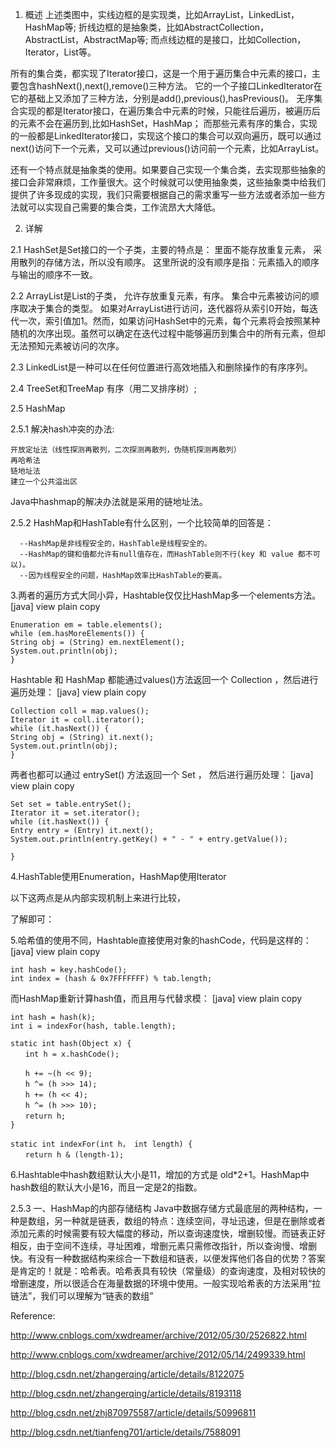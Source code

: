 1. 概述
上述类图中，实线边框的是实现类，比如ArrayList，LinkedList，HashMap等;
折线边框的是抽象类，比如AbstractCollection，AbstractList，AbstractMap等;
而点线边框的是接口，比如Collection，Iterator，List等。

所有的集合类，都实现了Iterator接口，这是一个用于遍历集合中元素的接口，主要包含hashNext(),next(),remove()三种方法。
它的一个子接口LinkedIterator在它的基础上又添加了三种方法，分别是add(),previous(),hasPrevious()。
无序集合实现的都是Iterator接口，在遍历集合中元素的时候，只能往后遍历，被遍历后的元素不会在遍历到,比如HashSet，HashMap；
而那些元素有序的集合，实现的一般都是LinkedIterator接口，实现这个接口的集合可以双向遍历，既可以通过next()访问下一个元素，又可以通过previous()访问前一个元素，比如ArrayList。

还有一个特点就是抽象类的使用。如果要自己实现一个集合类，去实现那些抽象的接口会非常麻烦，工作量很大。这个时候就可以使用抽象类，这些抽象类中给我们提供了许多现成的实现，我们只需要根据自己的需求重写一些方法或者添加一些方法就可以实现自己需要的集合类，工作流昂大大降低。

2. 详解

2.1 HashSet是Set接口的一个子类，主要的特点是：
  里面不能存放重复元素，
  采用散列的存储方法，所以没有顺序。
  这里所说的没有顺序是指：元素插入的顺序与输出的顺序不一致。

2.2 ArrayList是List的子类，
  允许存放重复元素，有序。
  集合中元素被访问的顺序取决于集合的类型。
  如果对ArrayList进行访问，迭代器将从索引0开始，每迭代一次，索引值加1。然而，如果访问HashSet中的元素，每个元素将会按照某种随机的次序出现。虽然可以确定在迭代过程中能够遍历到集合中的所有元素，但却无法预知元素被访问的次序。

2.3 LinkedList是一种可以在任何位置进行高效地插入和删除操作的有序序列。

2.4 TreeSet和TreeMap 	有序（用二叉排序树）; 

2.5 HashMap

2.5.1 解决hash冲突的办法: 

    开放定址法（线性探测再散列，二次探测再散列，伪随机探测再散列）
    再哈希法
    链地址法
    建立一个公共溢出区

Java中hashmap的解决办法就是采用的链地址法。

2.5.2 HashMap和HashTable有什么区别，一个比较简单的回答是：

      --HashMap是非线程安全的，HashTable是线程安全的。
      --HashMap的键和值都允许有null值存在，而HashTable则不行(key 和 value 都不可以)。
      --因为线程安全的问题，HashMap效率比HashTable的要高。
 3.两者的遍历方式大同小异，Hashtable仅仅比HashMap多一个elements方法。
[java] view plain copy

    Enumeration em = table.elements();  
    while (em.hasMoreElements()) {  
    String obj = (String) em.nextElement();  
    System.out.println(obj);   
    }  


Hashtable 和 HashMap 都能通过values()方法返回一个 Collection ，然后进行遍历处理：
[java] view plain copy

    Collection coll = map.values();  
    Iterator it = coll.iterator();  
    while (it.hasNext()) {  
    String obj = (String) it.next();  
    System.out.println(obj);  
    }  


 

两者也都可以通过 entrySet() 方法返回一个 Set ， 然后进行遍历处理：
[java] view plain copy

    Set set = table.entrySet();  
    Iterator it = set.iterator();  
    while (it.hasNext()) {  
    Entry entry = (Entry) it.next();  
    System.out.println(entry.getKey() + " - " + entry.getValue());  
      
    }  

 

4.HashTable使用Enumeration，HashMap使用Iterator

 

以下这两点是从内部实现机制上来进行比较，

了解即可：

5.哈希值的使用不同，Hashtable直接使用对象的hashCode，代码是这样的：
[java] view plain copy

    int hash = key.hashCode();  
    int index = (hash & 0x7FFFFFFF) % tab.length;  

 

而HashMap重新计算hash值，而且用与代替求模：
[java] view plain copy

    int hash = hash(k);  
    int i = indexFor(hash, table.length);  
      
    static int hash(Object x) {  
    　　int h = x.hashCode();  
      
    　　h += ~(h << 9);  
    　　h ^= (h >>> 14);  
    　　h += (h << 4);  
    　　h ^= (h >>> 10);  
    　　return h;  
    }  
      
    static int indexFor(int h， int length) {  
    　　return h & (length-1);  


 

6.Hashtable中hash数组默认大小是11，增加的方式是 old*2+1。HashMap中hash数组的默认大小是16，而且一定是2的指数。

2.5.3 一、HashMap的内部存储结构
Java中数据存储方式最底层的两种结构，一种是数组，另一种就是链表，数组的特点：连续空间，寻址迅速，但是在删除或者添加元素的时候需要有较大幅度的移动，所以查询速度快，增删较慢。而链表正好相反，由于空间不连续，寻址困难，增删元素只需修改指针，所以查询慢、增删快。有没有一种数据结构来综合一下数组和链表，以便发挥他们各自的优势？答案是肯定的！就是：哈希表。哈希表具有较快（常量级）的查询速度，及相对较快的增删速度，所以很适合在海量数据的环境中使用。一般实现哈希表的方法采用“拉链法”，我们可以理解为“链表的数组”

Reference:

http://www.cnblogs.com/xwdreamer/archive/2012/05/30/2526822.html

http://www.cnblogs.com/xwdreamer/archive/2012/05/14/2499339.html

http://blog.csdn.net/zhangerqing/article/details/8122075

http://blog.csdn.net/zhangerqing/article/details/8193118

http://blog.csdn.net/zhj870975587/article/details/50996811

http://blog.csdn.net/tianfeng701/article/details/7588091
